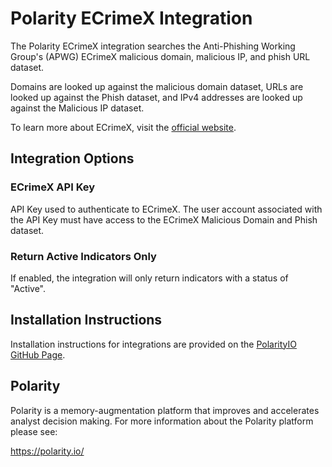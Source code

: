 # Polarity ECrimeX Integration

The Polarity ECrimeX integration searches the Anti-Phishing Working Group's (APWG) ECrimeX malicious domain, malicious IP, and phish URL dataset.

Domains are looked up against the malicious domain dataset, URLs are looked up against the Phish dataset, and IPv4 addresses are looked up against the Malicious IP dataset.

To learn more about ECrimeX, visit the [official website](https://apwg.org/ecx/).

## Integration Options

### ECrimeX API Key

API Key used to authenticate to ECrimeX.  The user account associated with the API Key must have access to the ECrimeX Malicious Domain and Phish dataset.

### Return Active Indicators Only
If enabled, the integration will only return indicators with a status of "Active".

## Installation Instructions

Installation instructions for integrations are provided on the [PolarityIO GitHub Page](https://polarityio.github.io/).

## Polarity

Polarity is a memory-augmentation platform that improves and accelerates analyst decision making. For more information about the Polarity platform please see:

https://polarity.io/
